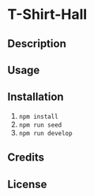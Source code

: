 # T-Shirt-Hall

## Description

## Usage

## Installation
1. ``npm install``
2. ``npm run seed``
3. ``npm run develop``


## Credits


## License 

